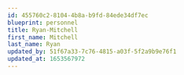 ```yaml
---
id: 455760c2-8104-4b8a-b9fd-84ede34df7ec
blueprint: personnel
title: Ryan-Mitchell
first_name: Mitchell
last_name: Ryan
updated_by: 51f67a33-7c76-4815-a03f-5f2a9b9e76f1
updated_at: 1653567972
---
```

